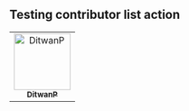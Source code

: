 ##  Testing contributor list action

<!-- readme: contributors -start -->
<table>
	<tbody>
		<tr>
            <td align="center">
                <a href="https://github.com/DitwanP">
                    <img src="https://avatars.githubusercontent.com/u/60022782?v=4" width="100;" alt="DitwanP"/>
                    <br />
                    <sub><b>DitwanP</b></sub>
                </a>
            </td>
		</tr>
	<tbody>
</table>
<!-- readme: contributors -end -->